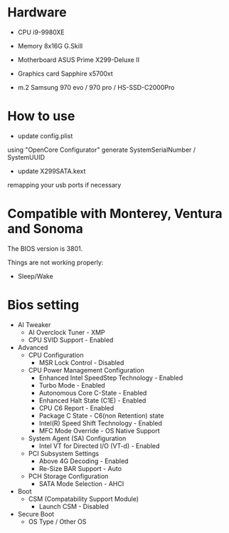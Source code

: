 # Hardware

- CPU                 i9-9980XE

- Memory              8x16G  G.Skill

- Motherboard         ASUS Prime X299-Deluxe II

- Graphics card       Sapphire x5700xt

- m.2                 Samsung 970 evo / 970 pro / HS-SSD-C2000Pro

# How to use

- update config.plist

using "OpenCore Configurator" generate SystemSerialNumber / SystemUUID

- update X299SATA.kext

remapping your usb ports if necessary

# Compatible with Monterey, Ventura and Sonoma

The BIOS version is 3801.

Things are not working properly:
- Sleep/Wake

# Bios setting

* AI Tweaker
    * AI Overclock Tuner - XMP
    * CPU SVID Support - Enabled
* Advanced
    * CPU Configuration
        * MSR Lock Control - Disabled
    * CPU Power Management Configuration
        * Enhanced Intel SpeedStep Technology - Enabled
        * Turbo Mode - Enabled
        * Autonomous Core C-State - Enabled
        * Enhanced Halt State (C1E) - Enabled
        * CPU C6 Report - Enabled
        * Package C State - C6(non Retention) state
        * Intel(R) Speed Shift Technology - Enabled
        * MFC Mode Override - OS Native Support
    * System Agent (SA) Configuration
        * Intel VT for Directed I/O (VT-d) - Enabled
    * PCI Subsystem Settings
        * Above 4G Decoding - Enabled
        * Re-Size BAR Support - Auto
    * PCH Storage Configuration
        * SATA Mode Selection - AHCI
* Boot
    * CSM (Compatability Support Module)
        * Launch CSM - Disabled
* Secure Boot
    * OS Type / Other OS



